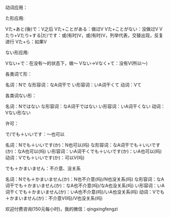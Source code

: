动词应用：

た形应用:

Vた+あと(後)で：V之后
Vた+ことがある：做过V
Vた+ことがない：没做过V
Vたり+Vたり+する|だ/です：或(有时)V，或(有时)V，列举代表，交替出现，反复进行
Vた+ら：如果V

ない形应用:

Vない+で：在没有〜的状态下，做〜
Vない->Vなく+て：没有V(所以〜)

各类词て形：

名词：Nで
な形容词：なA词干で
い形容词：いA词干くて
动词：Vて

各类词ない形：

名词：Nではない
な形容词：なA词干ではない
い形容词：いA词干くない
动词：Vない形ない

许可：

で/でも＋いいです：〜也可以

名词：Nでも＋いいです(か)：N也可以(吗)
な形容词：なA词干でも＋いいです(か)：なA也可以(吗)
い形容词：いA词干くでも＋いいです(か)：いA也可以(吗)
动词：Vでも＋いいです(か)：可以V(吗)

でも＋かまいません：不介意、没关系

名词：Nでも＋かまいません(か)：N也不介意(吗)/N也没关系(吗)
な形容词：なA词干でも＋かまいません(か)：なA也不介意(吗)/なA也没关系(吗)
い形容词：いA词干くでも＋かまいません(か)：いA也不介意(吗)/いA也没关系(吗)
动词：Vでも＋かまいません(か)：不介意V(吗)/V也没关系(吗)

欢迎付费咨询(150元每小时)，我的微信：qingxingfengzi
